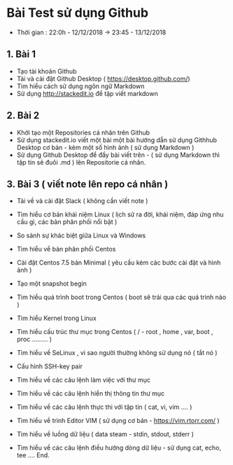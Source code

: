 

# Bài Test sử dụng Github

- Thời gian : 22:0h - 12/12/2018 ->  23:45 - 13/12/2018

## 1. Bài 1

- Tạo tài khoản Github
- Tải và cài đặt Github Desktop ( https://desktop.github.com/)
- Tìm hiểu cách sử dụng ngôn ngữ Markdown
- Sử dụng http://stackedit.io để tập viết markdown


## 2. Bài 2

- Khởi tạo một Repositories cá nhân trên Github
- Sử dụng stackedit.io viết một bài một bài hướng dẫn sử dụng Githhub Desktop cơ bản  - kèm một số hình ảnh ( sử dụng Markdown )
- Sử dụng Github Desktop để đẩy bài viết trên - ( sử dụng Markdown  thì tập tin sẽ đuôi .md ) lên Repositorie cá nhân. 

## 3. Bài 3 ( viết note lên repo cá nhân )

- Tải về và cài đặt Slack ( không cần viết note ) 
- Tìm hiểu cơ bản khái niệm Linux ( lịch sử ra đời, khái niệm, đáp ứng nhu cầu gì, các bản phân phối nổi bật )
- So sánh sự khác biệt giữa Linux và Windows
- Tìm hiểu về bản phân phối Centos
- Cài đặt Centos 7.5 bản Minimal ( yêu cầu kèm các bước cài đặt và hình ảnh )
- Tạo một snapshot begin
- Tìm hiểu quá trình boot trong Centos ( boot sẽ trải qua các quá trình nào )
- Tìm hiểu Kernel trong Linux

- Tìm hiểu cấu trúc thư mục trong Centos ( / - root , home , var, boot , proc ......... )

- Tìm hiểu về SeLinux , vì sao người thường không sử dụng nó ( tắt nó )

- Cấu hình SSH-key pair

- Tìm hiểu về các câu lệnh làm việc với thư mục
- Tìm hiểu về các câu lệnh hiển thị thông tin thư mục
- Tìm hiểu về các câu lệnh thực thi với tập tin ( cat, vi, vim .... )
- Tìm hiểu về trình Editor VIM ( sử dụng cơ bản - https://vim.rtorr.com/ )
- Tìm hiểu về luồng dữ liệu ( data steam - stdin, stdout, stderr )
- Tìm hiểu về các câu lệnh điều hướng dòng dữ liệu - sử dụng cat, echo, tee ....
End.
